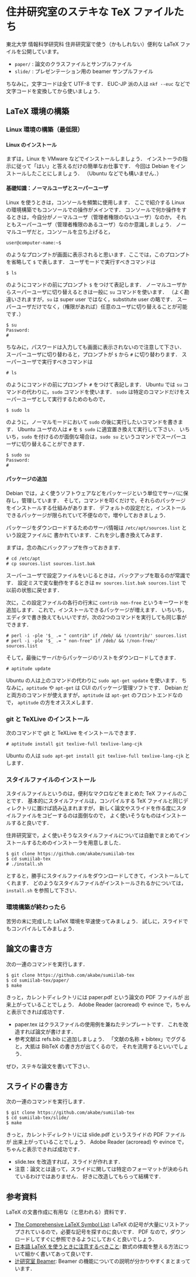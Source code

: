 # 住井研究室のステキな TeX ファイルたち

東北大学 情報科学研究科 住井研究室で使う（かもしれない）便利な LaTeX ファイルを公開しています。

- `paper/` : 論文のクラスファイルとサンプルファイル
- `slide/` : プレゼンテーション用の beamer サンプルファイル

ちなみに，文字コードは全て UTF-8 です．
EUC-JP 派の人は `nkf --euc` などで文字コードを変換してから使いましょう．

## LaTeX 環境の構築

### Linux 環境の構築（最低限）

#### Linux のインストール

まずは，Linux を VMware などでインストールしましょう．
インストーラの指示に従って「はい」と答えるだけの簡単なお仕事です．
今回は Debian をインストールしたことにしましょう．
（Ubuntu などでも構いません．）

#### 基礎知識：ノーマルユーザとスーパーユーザ

Linux を使うときは，コンソールを頻繁に使用します．
ここで紹介する Linux の環境構築でもコンソールでの操作がメインです．
コンソールで何か操作をするときは，今自分がノーマルユーザ（管理者権限のないユーザ）なのか，
それともスーパーユーザ（管理者権限のあるユーザ）なのか意識しましょう．
ノーマルユーザだと，コンソールを立ち上げると，

    user@computer-name:~$

のようなプロンプトが画面に表示されると思います．ここでは，このプロンプトを省略して `$` で表します．
ユーザモードで実行すべきコマンドは

    $ ls

のようにコマンドの前にプロンプト `$` をつけて表記します．
ノーマルユーザからスーパーユーザに切り替えるときは一般に `su` コマンドを使います．
（よく勘違いされますが，`su` は super user ではなく，substitute user の略です．
スーパーユーザだけでなく，（権限があれば）任意のユーザに切り替えることが可能です．）

    $ su
    Password:
    #

ちなみに，パスワードは入力しても画面に表示されないので注意して下さい．
スーパーユーザに切り替わると，プロンプトが `$` から `#` に切り替わります．
スーパーユーザで実行すべきコマンドは

    # ls

のようにコマンドの前にプロンプト `#` をつけて表記します．
Ubuntu では `su` コマンドの代わりに，`sudo` コマンドを使います．
`sudo` は特定のコマンドだけをスーパーユーザとして実行するためのもので，

    $ sudo ls

のように，ノーマルモードにおいて `sudo` の後に実行したいコマンドを書きます．
Ubuntu ユーザの人は `#` を `$ sudo` に適宜置き換えて実行して下さい．
いちいち，`sudo` を付けるのが面倒な場合は，`sudo su` というコマンドでスーパーユーザに切り替えることができます．

    $ sudo su
    Password:
    #

#### パッケージの追加

Debian では，よく使うソフトウェアなどをパッケージという単位でサーバに保存し，管理しています．
そして，コマンドを叩くだけで，それらのパッケージをインストールする仕組みがあります．
デフォルトの設定だと，インストールできるパッケージが限られていて不便なので，増やしておきましょう．

パッケージをダウンロードするためのサーバ情報は `/etc/apt/sources.list` という設定ファイルに
書かれています．これを少し書き換えてみます．

まずは，念の為にバックアップを作っておきます．

    # cd /etc/apt
    # cp sources.list sources.list.bak

スーパーユーザで設定ファイルをいじるときは，バックアップを取るのが常識です．
設定ミスで変な動作をするときは `mv sources.list.bak sources.list` で以前の状態に戻せます．

次に，この設定ファイルの各行の行末に `contrib non-free` というキーワードを追加します．
これで，インストールできるパッケージが増えます．
いちいち，エディタで書き換えてもいいですが，次の2つのコマンドを実行しても同じ事ができます．

    # perl -i -ple '$_ .= " contrib" if /deb/ && !/contrib/' sources.list
    # perl -i -ple '$_ .= " non-free" if /deb/ && !/non-free/' sources.list

そして，最後にサーバからパッケージのリストをダウンロードしてきます．

    # aptitude update

Ubuntu の人は上のコマンドの代わりに `sudo apt-get update` を使います．
ちなみに，`aptitude` や `apt-get` は CUI のパッケージ管理ソフトです．
Debian だと両方のコマンドが使えますが，`aptitude` は `apt-get` のフロントエンドなので，
`aptitude` の方をオススメします．

### git と TeXLive のインストール

次のコマンドで git と TeXLive をインストールできます．

    # aptitude install git texlive-full texlive-lang-cjk

Ubuntu の人は `sudo apt-get install git texlive-full texlive-lang-cjk` とします．

### スタイルファイルのインストール

スタイルファイルというのは，便利なマクロなどをまとめた TeX ファイルのことです．
基本的にスタイルファイルは，コンパイルする TeX ファイルと同じディレクトリに置けば読み込まれますが，
新しく論文やスライドを作る度にスタイルファイルをコピーするのは面倒なので，
よく使いそうなものはインストールすると良いです．

住井研究室で，よく使いそうなスタイルファイルについては自動でまとめてインストールするためのインストーラを用意しました．

    $ git clone https://github.com/akabe/sumiilab-tex
    $ cd sumiilab-tex
    # ./install.sh

とすると，勝手にスタイルファイルをダウンロードしてきて，インストールしてくれます．
どのようなスタイルファイルがインストールされるかについては，`install.sh` を参照して下さい．

### 環境構築が終わったら

苦労の末に完成した LaTeX 環境を早速使ってみましょう．
試しに，スライドでもコンパイルしてみましょう．

## 論文の書き方

次の一連のコマンドを実行します．

    $ git clone https://github.com/akabe/sumiilab-tex
    $ cd sumiilab-tex/paper/
    $ make

きっと，カレントディレクトリには paper.pdf という論文の PDF ファイルが
出来上がっていることでしょう．
Adobe Reader (acroread) や evince で，ちゃんと表示できれば成功です．

- paper.tex はクラスファイルの使用例を兼ねたテンプレートです．
  これを改造すれば論文が書けます．
- 参考文献は refs.bib に追加しましょう．
  「文献の名称 + bibtex」でググると，大抵は BibTeX の書き方が出てくるので，
  それを流用するといいでしょう．

ぜひ，ステキな論文を書いて下さい．

## スライドの書き方

次の一連のコマンドを実行します．

    $ git clone https://github.com/akabe/sumiilab-tex
    $ cd sumiilab-tex/slide/
    $ make

きっと，カレントディレクトリには slide.pdf というスライドの PDF ファイルが
出来上がっていることでしょう．
Adobe Reader (acroread) や evince で，ちゃんと表示できれば成功です．

- slide.tex を改造すれば，スライドが作れます．
- 注意：論文とは違って，スライドに関しては特定のフォーマットが決められているわけではありません．
  好きに改造してもらって結構です．

## 参考資料

LaTeX の文書作成に有用な（と思われる）資料です．

- [The Comprehensive LaTeX Symbol List](http://www.tex.ac.uk/tex-archive/info/symbols/comprehensive/symbols-a4.pdf):
  LaTeX の記号が大量にリストアップされているので，必要な記号を探すのに良いです．
  PDF なので，ダウンロードしてすぐに参照できるようにしておくと良いでしょう．
- [日本語 LaTeX を使うときに注意するべきこと](http://www.math.tohoku.ac.jp/~kuroki/LaTeX/howtolatex.html):
  数式の体裁を整える方法について細かく書いてあって良いです．
- [辻研究室 Beamer](http://neurodynamics.jp/etc/beamer):
  Beamer の機能についての説明が分かりやすくまとまっています．
